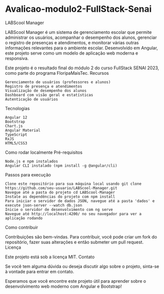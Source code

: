 # Avalicao-modulo2-FullStack-Senai


LABScool Manager

LABScool Manager é um sistema de gerenciamento escolar que permite administrar os usuários, acompanhar o desempenho dos alunos, gerenciar o registro de presenças e atendimentos, e monitorar várias outras informações relevantes para o ambiente escolar. Desenvolvido em Angular, este projeto serve como um modelo de aplicação web moderna e responsiva.

Este projeto é o resultado final do módulo 2 do curso FullStack SENAI 2023, como parte do programa FloripaMaisTec.
Recursos

    Gerenciamento de usuários (professores e alunos)
    Registro de presença e atendimentos
    Visualização de desempenho dos alunos
    Dashboard com visão geral e estatísticas
    Autenticação de usuários

Tecnologias

    Angular 12
    Bootstrap
    Chart.js
    Angular Material
    TypeScript
    RxJS
    HTML5/CSS3

Como rodar localmente
Pré-requisitos

    Node.js e npm instalados
    Angular CLI instalado (npm install -g @angular/cli)

Passos para execução

    Clone este repositório para sua máquina local usando git clone https://github.com/seu-usuario/LABScool-Manager.git
    Navegue até a pasta do projeto cd LABScool-Manager
    Instale as dependências do projeto com npm install
    Para iniciar o servidor de dados JSON, navegue até a pasta 'dados' e execute json-server --watch db.json
    Inicie o servidor de desenvolvimento com ng serve
    Navegue até http://localhost:4200/ no seu navegador para ver a aplicação rodando

Como contribuir

Contribuições são bem-vindas. Para contribuir, você pode criar um fork do repositório, fazer suas alterações e então submeter um pull request.
Licença

Este projeto está sob a licença MIT.
Contato

Se você tem alguma dúvida ou deseja discutir algo sobre o projeto, sinta-se à vontade para entrar em contato.

Esperamos que você encontre este projeto útil para aprender sobre o desenvolvimento web moderno com Angular e Bootstrap!
 

